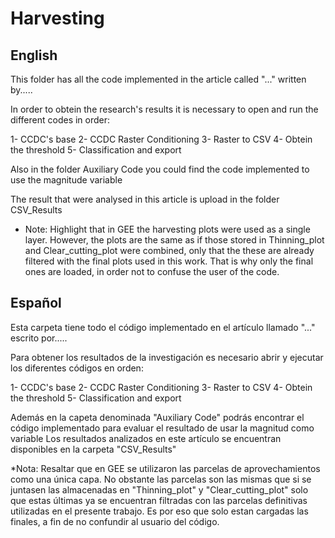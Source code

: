 # Harvesting


## English

This folder has all the code implemented in the article called "..." written by.....

In order to obtein the research's results it is necessary to open and run the different codes in order:

1- CCDC's base
2- CCDC Raster Conditioning
3- Raster to CSV
4- Obtein the threshold
5- Classification and export

Also in the folder Auxiliary Code you could find the code implemented to use the magnitude variable

The result that were analysed in this article is upload in the folder CSV_Results

* Note:
Highlight that in GEE the harvesting plots were used as a single layer. However, the plots are the same as if those stored in Thinning_plot and Clear_cutting_plot were combined, only that the these are already filtered with the final plots used in this work. That is why only the final ones are loaded, in order not to confuse the user of the code. 


## Español

Esta carpeta tiene todo el código implementado en el artículo llamado "..." escrito por.....

Para obtener los resultados de la investigación es necesario abrir y ejecutar los diferentes códigos en orden:

1- CCDC's base
2- CCDC Raster Conditioning
3- Raster to CSV
4- Obtein the threshold
5- Classification and export

Además en la capeta denominada "Auxiliary Code" podrás encontrar el código implementado para evaluar el resultado de usar la magnitud como variable
Los resultados analizados en este artículo se encuentran disponibles en la carpeta "CSV_Results"

*Nota:
Resaltar que en GEE se utilizaron las parcelas de aprovechamientos como una única capa. No obstante las parcelas son las mismas que si se juntasen las almacenadas en "Thinning_plot" y "Clear_cutting_plot" solo que estas últimas ya se encuentran filtradas con las parcelas definitivas utilizadas en el presente trabajo. Es por eso que solo estan cargadas las finales, a fin de no confundir al usuario del código.
